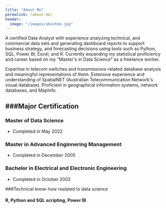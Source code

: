 ```yaml
---
title: "About Me"
permalink: /about-me/
header:
  image: "/images/aboutme.jpg"
---
```


A certified Data Analyst with experience analyzing technical, and commercial data sets and generating dashboard reports to support business strategy, and forecasting decisions using tools such as Python, SQL, Power BI, Excel, and R. Currently expanding my statistical proficiency and career based on my "Master's in Data Science" as a freelance worker.

Expertise in telecom switches and transmissions-related database analysis and meaningful representations of them. Extensive experience and understanding of SpatialNET (Australian Telecommunication Network's visual database). Proficient in geographical information systems, network databases, and MapInfo.

###Major Certification
----------------------
### Master of Data Science
* Completed in May 2022

### Master in Advanced Enginnering Management
* Completed in December 2005

### Bachelor in Electrical and Electronic Engineering
* Completed in October 2002

###Technical know-how realated to data science
#### R, Python and SQL scripting, Power BI





  
